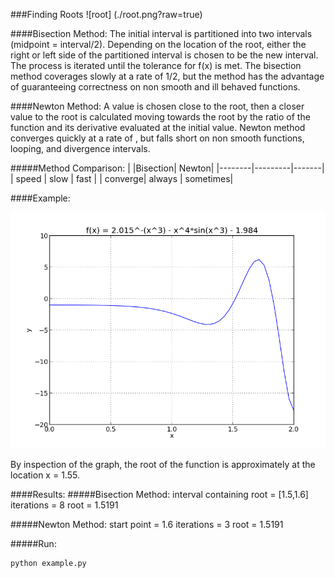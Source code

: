 ###Finding Roots
![root] (./root.png?raw=true)

####Bisection Method:
The initial interval is partitioned into two intervals (midpoint = interval/2). Depending on the location of the root, either the right or left side of the partitioned interval is chosen to be the new interval. The process is iterated until the tolerance for f(x) is met. The bisection method coverages slowly at a rate of 1/2, but the method has the advantage of guaranteeing correctness on non smooth and ill behaved functions.

####Newton Method:
A value is chosen close to the root, then a closer value to the root is calculated moving towards the root by the ratio of the function and its derivative evaluated at the initial value. Newton method converges quickly at a rate of , but falls short on non smooth functions, looping, and divergence intervals.   


#####Method Comparison:
|        |Bisection| Newton|
|--------|---------|-------|
| speed  | slow    | fast  |
| converge| always | sometimes|

####Example:

<img src = "./plot.png">

By inspection of the graph, the root of the function is approximately at the location x = 1.55.

####Results:
#####Bisection Method:
interval containing root = [1.5,1.6]
iterations = 8
root = 1.5191

#####Newton Method:
start point = 1.6
iterations = 3
root = 1.5191

#####Run:
```
python example.py
```